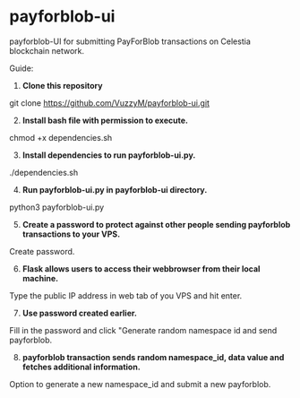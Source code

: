 # payforblob-ui
payforblob-UI for submitting PayForBlob transactions on Celestia blockchain network.

Guide:

1. **Clone this repository**

git clone https://github.com/VuzzyM/payforblob-ui.git

2. **Install bash file with permission to execute.**

chmod +x dependencies.sh

3. **Install dependencies to run payforblob-ui.py.**

./dependencies.sh

4. **Run payforblob-ui.py in payforblob-ui directory.**

python3 payforblob-ui.py

5. **Create a password to protect against other people sending payforblob transactions to your VPS.**

Create password.

6. **Flask allows users to access their webbrowser from their local machine.**

Type the public IP address in web tab of you VPS and hit enter.

7. **Use password created earlier.**

Fill in the password and click "Generate random namespace id and send payforblob.

8. **payforblob transaction sends random namespace_id, data value and fetches additional information.**

Option to generate a new namespace_id and submit a new payforblob.
